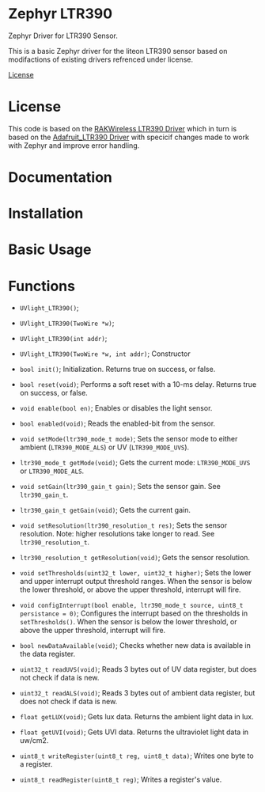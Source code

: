 # Zephyr LTR390
Zephyr Driver for LTR390 Sensor.

This is a basic Zephyr driver for the liteon LTR390 sensor based on modifactions of existing drivers refrenced under license.

[License](https://github.com/twaymouth/Zephyr_LTR390/edit/main/README.md#license)

# License
This code is based on the [RAKWireless LTR390 Driver](https://github.com/RAKWireless/RAK12019_LTR390/tree/main) which in turn is based on the [Adafruit_LTR390 Driver](https://github.com/adafruit/Adafruit_LTR390) with specicif changes made to work with Zephyr and improve error handling. 
 # Documentation

 # Installation

 # Basic Usage

 # Functions

* `UVlight_LTR390()`;
* `UVlight_LTR390(TwoWire *w)`;
* `UVlight_LTR390(int addr)`;
* `UVlight_LTR390(TwoWire *w, int addr)`;
  Constructor
  
* `bool init()`;
  Initialization. Returns true on success, or false.

* `bool reset(void)`;
  Performs a soft reset with a 10-ms delay. Returns true on success, or false.

* `void enable(bool en)`;
  Enables or disables the light sensor.

* `bool enabled(void)`;
  Reads the enabled-bit from the sensor.

* `void setMode(ltr390_mode_t mode)`;
  Sets the sensor mode to either ambient (`LTR390_MODE_ALS`) or UV (`LTR390_MODE_UVS`).

* `ltr390_mode_t getMode(void)`;
  Gets the current mode: `LTR390_MODE_UVS` or `LTR390_MODE_ALS`.

* `void setGain(ltr390_gain_t gain)`;
  Sets the sensor gain. See `ltr390_gain_t`.

* `ltr390_gain_t getGain(void)`;
  Gets the current gain.

* `void setResolution(ltr390_resolution_t res)`;
  Sets the sensor resolution. Note: higher resolutions take longer to read. See `ltr390_resolution_t`.

* `ltr390_resolution_t getResolution(void)`;
  Gets the sensor resolution.

* `void setThresholds(uint32_t lower, uint32_t higher)`;
  Sets the lower and upper interrupt output threshold ranges. When the sensor is below the lower threshold, or above the upper threshold, interrupt will fire.

* `void configInterrupt(bool enable, ltr390_mode_t source, uint8_t persistance = 0)`;
  Configures the interrupt based on the thresholds in `setThresholds()`. When the sensor is below the lower threshold, or above the upper threshold, interrupt will fire.

* `bool newDataAvailable(void)`;
  Checks whether new data is available in the data register.

* `uint32_t readUVS(void)`;
  Reads 3 bytes out of UV data register, but does not check if data is new.

* `uint32_t readALS(void)`;
  Reads 3 bytes out of ambient data register, but does not check if data is new.

* `float getLUX(void)`;
  Gets lux data. Returns the ambient light data in lux.

* `float getUVI(void)`;
  Gets UVI data. Returns the ultraviolet light data in uw/cm2.

* `uint8_t writeRegister(uint8_t reg, uint8_t data)`;
  Writes one byte to a register.

* `uint8_t readRegister(uint8_t reg)`;
  Writes a register's value.
